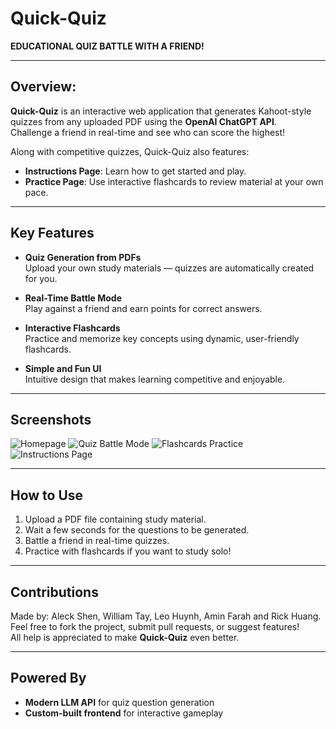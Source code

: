 # Quick-Quiz

**EDUCATIONAL QUIZ BATTLE WITH A FRIEND!**

---

## Overview:

**Quick-Quiz** is an interactive web application that generates Kahoot-style quizzes from any uploaded PDF using the **OpenAI ChatGPT API**.  
Challenge a friend in real-time and see who can score the highest!

Along with competitive quizzes, Quick-Quiz also features:
- **Instructions Page**: Learn how to get started and play.
- **Practice Page**: Use interactive flashcards to review material at your own pace.

---

## Key Features

- **Quiz Generation from PDFs**  
  Upload your own study materials — quizzes are automatically created for you.

- **Real-Time Battle Mode**  
  Play against a friend and earn points for correct answers.

- **Interactive Flashcards**  
  Practice and memorize key concepts using dynamic, user-friendly flashcards.

- **Simple and Fun UI**  
  Intuitive design that makes learning competitive and enjoyable.

---

## Screenshots

![Homepage](https://i.imgur.com/McCHuJq.png)
![Quiz Battle Mode](https://i.imgur.com/cTAQPKB.png)
![Flashcards Practice](https://i.imgur.com/hF9Cj1b.png)
![Instructions Page](https://i.imgur.com/ioKujiK.png)



---

## How to Use

1. Upload a PDF file containing study material.
2. Wait a few seconds for the questions to be generated.
3. Battle a friend in real-time quizzes.
4. Practice with flashcards if you want to study solo!

---

## Contributions

Made by: Aleck Shen, William Tay, Leo Huynh, Amin Farah and Rick Huang.  
Feel free to fork the project, submit pull requests, or suggest features!  
All help is appreciated to make **Quick-Quiz** even better.

---

## Powered By

- **Modern LLM API** for quiz question generation
- **Custom-built frontend** for interactive gameplay
